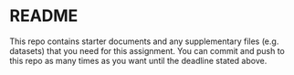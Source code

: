 # README

This repo contains starter documents and any supplementary files (e.g. datasets) that you need for this assignment.
You can commit and push to this repo as many times as you want until the deadline stated above.
